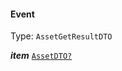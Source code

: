 

#### Event

Type: `AssetGetResultDTO`  
<article>

***item*** [`AssetDTO?`](#asset) 

</article>

